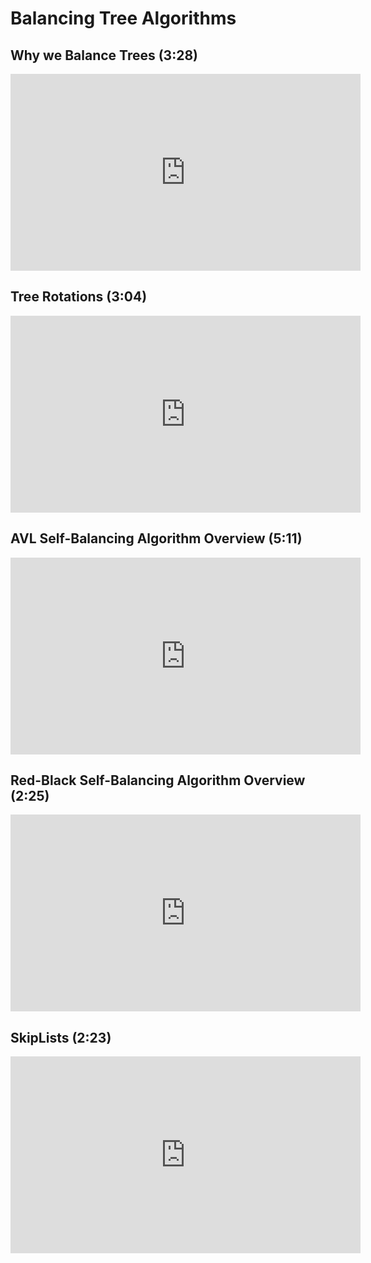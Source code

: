 # Balancing Tree Algorithms
## Why we Balance Trees (3:28)
<iframe width="560" height="315" 
    src="https://www.youtube.com/embed/XvRu4K7cS5M?rel=0" 
    frameborder="0" 
    allow="accelerometer; autoplay; encrypted-media; gyroscope; picture-in-picture" 
    allowfullscreen></iframe>

## Tree Rotations (3:04)
<iframe width="560" height="315" 
    src="https://www.youtube.com/embed/qRYAyrOjIhc?rel=0" 
    frameborder="0" 
    allow="accelerometer; autoplay; encrypted-media; gyroscope; picture-in-picture" 
    allowfullscreen></iframe>

## AVL Self-Balancing Algorithm Overview (5:11)
<iframe width="560" height="315" 
    src="https://www.youtube.com/embed/k_eeSVso3Aw?rel=0" 
    frameborder="0" 
    allow="accelerometer; autoplay; encrypted-media; gyroscope; picture-in-picture" 
    allowfullscreen></iframe>

## Red-Black Self-Balancing Algorithm Overview (2:25)
<iframe width="560" height="315" 
    src="https://www.youtube.com/embed/J_J5ydwi32o?rel=0" 
    frameborder="0" 
    allow="accelerometer; autoplay; encrypted-media; gyroscope; picture-in-picture" 
    allowfullscreen></iframe>

## SkipLists (2:23)
<iframe width="560" height="315" 
    src="https://www.youtube.com/embed/bTWHTESdHhY?rel=0" 
    frameborder="0" 
    allow="accelerometer; autoplay; encrypted-media; gyroscope; picture-in-picture" 
    allowfullscreen></iframe>

